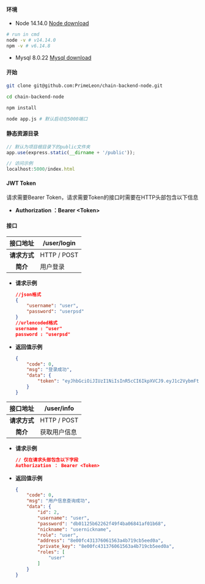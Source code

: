 #### 环境

* Node 14.14.0 [Node download](http://nodejs.cn/download/)

```bash
# run in cmd
node -v # v14.14.0
npm -v # v6.14.8
```

* Mysql 8.0.22 [Mysql download](https://dev.mysql.com/downloads/installer/)

#### 开始

```bash
git clone git@github.com:PrimeLeon/chain-backend-node.git

cd chain-backend-node

npm install

node app.js # 默认启动在5000端口
```

#### 静态资源目录

```js
// 默认为项目根目录下的public文件夹
app.use(express.static(__dirname + '/public')); 
```

```js
// 访问示例
localhost:5000/index.html
```

#### JWT Token

请求需要Bearer Token，请求需要Token的接口时需要在HTTP头部包含以下信息

* **Authorization ：Bearer \<Token\>**

#### 接口

|   接口地址   | /user/login |
| :----------: | ----------- |
| **请求方式** | HTTP / POST |
|   **简介**   | 用户登录    |

* **请求示例**

  ```json
  //json格式
  {
      "username": "user",
      "password": "userpsd"
  }
  //urlencoded格式
  username : "user"
  password : "userpsd"
  ```

* **返回值示例**

  ```json
  {
      "code": 0,
      "msg": "登录成功",
      "data": {
          "token": "eyJhbGciOiJIUzI1NiIsInR5cCI6IkpXVCJ9.eyJ1c2VybmFtZSI6ImFkbWluIiwiaWF0IjoxNjAzOTUwMTc1LCJleHAiOjE2MDM5NTM3NzV9.Sz8evnAdErx0LStcvzHWgRMSXaRenj-HkiA17x5Kw1U"
      }
  }
  ```

|   接口地址   | /user/info   |
| :----------: | ------------ |
| **请求方式** | HTTP / POST  |
|   **简介**   | 获取用户信息 |

* **请求示例**

  ```json
  // 仅在请求头部包含以下字段
  Authorization ： Bearer <Token>
  ```

* **返回值示例**

  ```json
  {
      "code": 0,
      "msg": "用户信息查询成功",
      "data": {
          "id": 2,
          "username": "user",
          "password": "db01125b62262f49f4ba06841af01b68",
          "nickname": "usernickname",
          "role": "user",
          "address": "8e00fc431376061563a4b719cb5eed0a",
          "private_key": "8e00fc431376061563a4b719cb5eed0a",
          "roles": [
              "user"
          ]
      }
  }
  ```